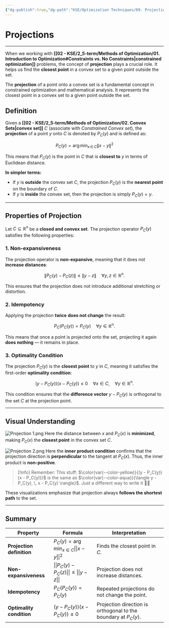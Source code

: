 ```yaml
---
{"dg-publish":true,"dg-path":"KSE/Optimization Techniques/09. Projections.md","permalink":"/kse/optimization-techniques/09-projections/","tags":["kse","math/calculus"],"created":"2025-03-09T20:03:50.815+02:00","updated":"2025-03-09T21:15:00.444+02:00"}
---
```



# Projections

---

When we working with **[[02 - KSE/2_5-term/Methods of Optimization/01. Introduction to Optimization#Constraints vs. No Constraints\|constrained optimization]]** problems, the concept of **projection** plays a crucial role. It helps us find the **closest point** in a convex set to a given point outside the set.

The **projection** of a point onto a convex set is a fundamental concept in constrained optimization and mathematical analysis. It represents the closest point in a convex set to a given point outside the set.

## Definition

Given a **[[02 - KSE/2_5-term/Methods of Optimization/02. Convex Sets\|convex set]]** $C$ (associate with _Constrained Convex set_), the **projection** of a point $y$ onto $C$ is denoted by $P_C(y)$ and is defined as:

$$
P_C(y) = \arg\min_{x \, \in \, C} \|x - y\|^2
$$

This means that $P_C(y)$ is the point in $C$ that is **closest to** $y$ in terms of Euclidean distance.

<strong><span style="color: var(--color-aqua);">In simpler terms:</span></strong>

- If $y$ is **outside** the convex set $C$, the projection $P_C(y)$ is the **nearest point** on the boundary of $C$.
- If $y$ is **inside** the convex set, then the projection is simply $P_C(y) = y$.

---

## Properties of Projection

Let $C \subseteq \mathbb{R}^n$ be a **closed and convex set**. The projection operator $P_C(y)$ satisfies the following properties:

### 1. Non-expansiveness

The projection operator is **non-expansive**, meaning that it does not **increase distances**:

$$
\|P_C(y) - P_C(z)\| \leq \|y - z\| \quad \forall y, z \in \mathbb{R}^n.
$$

This ensures that the projection does not introduce additional stretching or distortion.

### 2. Idempotency

Applying the projection **twice** <strong><span style="color: var(--color-red);">does not change</span></strong> the result:

$$
P_C(P_C(y)) = P_C(y) \quad \forall y \in \mathbb{R}^n.
$$

This means that once a point is projected onto the set, projecting it again <strong><span style="color: var(--color-red);">does nothing</span></strong> — it remains in place.

### 3. Optimality Condition

The projection $P_C(y)$ is the **closest point** to $y$ in $C$, meaning it satisfies the first-order **optimality condition**:

$$
(y - P_C(y))(x - P_C(y)) \leq 0 \quad \forall x \in C, \quad \forall y \in \mathbb{R}^n.
$$

This condition ensures that the **difference vector** $y - P_C(y)$ is orthogonal to the set $C$ at the projection point.

---

## Visual Understanding

![Projection 1.png](/img/user/assets/img/Projection%201.png)
Here the distance between $x$ and $P_C(x)$ is <strong><span style="color: var(--color-cyan);">minimized</span></strong>, making $P_C(x)$ the <strong><span style="color: var(--color-pink);">closest point</span></strong> in the convex set $C$.

![Projection 2.png](/img/user/assets/img/Projection%202.png)
Here the **inner product condition** confirms that the projection direction is **perpendicular** to the tangent at $P_C(x)$. Thus, the inner product is <strong><span style="color: var(--color-red);">non-positive</span></strong>.

> [!info] Remember:
> This stuff: $\color{var(--color-yellow)}{(y - P_C(y))(x - P_C(y))}$ is the same as $\color{var(--color-aqua)}{\langle y - P_C(y), \, x - P_C(y) \rangle}$.
> Just a different way to write it 🤷‍♀️

These visualizations emphasize that projection always **follows the shortest path** to the set.

---

## Summary

| Property                  | Formula                                       | Interpretation                                                  |
| ------------------------- | --------------------------------------------- | --------------------------------------------------------------- |
| **Projection definition** | $P_C(y) = \arg\min_{x \in C} \|\|x - y\|\|^2$ | Finds the closest point in $C$.                                 |
| **Non-expansiveness**     | $\|\|P_C(y) - P_C(z)\|\| \leq \|\|y - z\|\|$  | Projection does not increase distances.                         |
| **Idempotency**           | $P_C(P_C(y)) = P_C(y)$                        | Repeated projections do not change the point.                   |
| **Optimality condition**  | $(y - P_C(y))(x - P_C(y)) \leq 0$             | Projection direction is orthogonal to the boundary at $P_C(y)$. |

